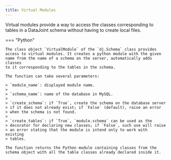 ```yaml
---
title: Virtual Modules
---
```


Virtual modules provide a way to access the classes corresponding to
tables in a DataJoint schema without having to create local files.

=== "Python"

    The class object `VirtualModule` of the `dj.Schema` class provides
    access to virtual modules. It creates a python module with the given
    name from the name of a schema on the server, automatically adds classes
    to it corresponding to the tables in the schema.

    The function can take several parameters:

    > `module_name`: displayed module name.
    >
    > `schema_name`: name of the database in MySQL.
    >
    > `create_schema`: if `True`, create the schema on the database server
    > if it does not already exist; if `False` (default), raise an error
    > when the schema is not found.
    >
    > `create_tables`: if `True`, `module.schema` can be used as the
    > decorator for declaring new classes; if `False`, such use will raise
    > an error stating that the module is intend only to work with existing
    > tables.

    The function returns the Python module containing classes from the
    schema object with all the table classes already declared inside it.

